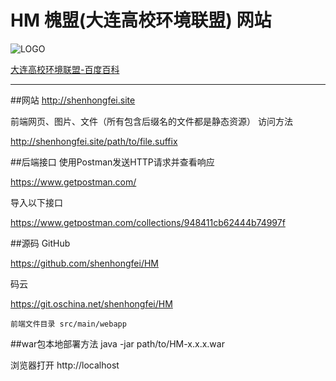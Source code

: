 # HM 槐盟(大连高校环境联盟)	网站

![LOGO](http://tva2.sinaimg.cn/crop.0.0.180.180.180/a121378fjw1e8qgp5bmzyj2050050aa8.jpg)


[大连高校环境联盟-百度百科](http://baike.baidu.com/link?url=VhFPgFwxN_0WM8DWqC9YEGVTLZsLpFmHSPlwEIb-g4IUESdx3CdnKhZ-rlQHtzi2qMhNiWunTaqiviOzQXqJkdi1YR32bL0sECsj2UJtIMW1x2Sig6Fg2xXBhooWa1yNb2WNoWSZwFKcpdrKx932fLYaoIl01Gbkt3p5LIAhrWayhrr4vITOzAFIlx1VHeQs)

---

##网站
http://shenhongfei.site

前端网页、图片、文件（所有包含后缀名的文件都是静态资源） 访问方法

http://shenhongfei.site/path/to/file.suffix

##后端接口
使用Postman发送HTTP请求并查看响应

https://www.getpostman.com/

导入以下接口

https://www.getpostman.com/collections/948411cb62444b74997f

##源码
GitHub

https://github.com/shenhongfei/HM

码云

https://git.oschina.net/shenhongfei/HM

`前端文件目录 src/main/webapp`

##war包本地部署方法
java -jar path/to/HM-x.x.x.war

浏览器打开 http://localhost
